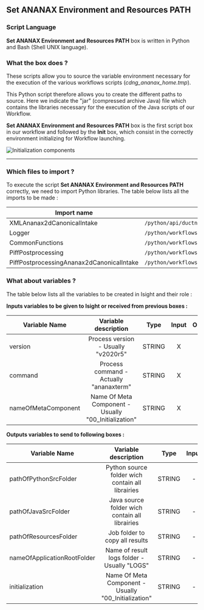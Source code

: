 ## Set ANANAX Environment and Resources PATH
### Script Language

__Set ANANAX Environment and Resources PATH__ box is written in Python and Bash (Shell UNIX language).
### What the box does ?

These scripts allow you to source the variable environment necessary for the execution of the various workflows scripts (*cdng_ananax_home.tmp*).

This Python script therefore allows you to create the different paths to source. Here we indicate the "jar" (compressed archive Java) file which contains the libraries necessary for the execution of the Java scripts of our Workflow.

__Set ANANAX Environment and Resources PATH__ box is the first script box in our workflow and followed by the __Init__ box, which consist in the correctly environment initializing for Workflow launching.

![Initialization components](https://user-images.githubusercontent.com/45098441/72733839-f46be180-3b98-11ea-9394-2d7339747a44.jpeg)

----------------------------


### Which files to import ?

To execute the script __Set ANANAX Environment and Resources PATH__ correctly, we need to import Python libraries.
The table below lists all the imports to be made :

| Import name | Import location |
| ------ | ------ |
| XMLAnanax2dCanonicalIntake | `/python/api/ductnoise/fannoise/ananax/ananax2d_canonical_intake` |
| Logger | `/python/workflows/common` |
| CommonFunctions | `/python/workflows/common` |
| PiffPostprocessing | `/python/workflows/ductnoise/common/postprocessing` |
| PiffPostprocessingAnanax2dCanonicalIntake | `/python/workflows/ductnoise/fannoise/ananax/ananax2d_canonical_intake` |

### What about variables ?

The table below lists all the variables to be created in Isight and their role :

__Inputs variables to be given to Isight or received from previous boxes :__ 

| Variable Name | Variable description | Type | Input | Output |
| ------ | :------------: | :------: | :------: |  :------: |
| version | Process version - Usually "v2020r5" | STRING | X | - |
| command | Process command - Actually "ananaxterm" | STRING | X | - |
| nameOfMetaComponent | Name Of Meta Component - Usually "00_Initialization" | STRING | X | - |


__Outputs variables to send to following boxes :__

| Variable Name | Variable description | Type | Input | Output |
| ------ | :------------: | :------: | :------: |  :------: |
| pathOfPythonSrcFolder | Python source folder wich contain all librairies | STRING | - | X |
| pathOfJavaSrcFolder | Java source folder wich contain all librairies | STRING | - | X |
| pathOfResourcesFolder | Job folder to copy all results | STRING | - | X |
| nameOfApplicationRootFolder | Name of result logs folder - Usually "LOGS" | STRING | - | X |
| initialization | Name Of Meta Component - Usually "00_Initialization" | STRING | - | X |
